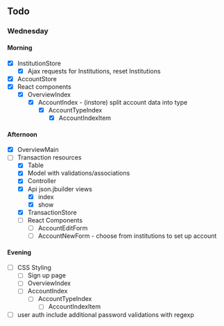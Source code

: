 ## Todo
### Wednesday
#### Morning
- [x] InstitutionStore
  - [x] Ajax requests for Institutions, reset Institutions
- [x] AccountStore
- [x] React components
  - [x] OverviewIndex
    - [x] AccountIndex - (instore) split account data into type
      - [x] AccountTypeIndex
        - [x] AccountIndexItem

#### Afternoon
  - [x] OverviewMain
- [ ] Transaction resources
  - [x] Table
  - [x] Model with validations/associations
  - [x] Controller
  - [x] Api json.jbuilder views
    - [x] index
    - [x] show
  - [x] TransactionStore
  - [ ] React Components
    - [ ] AccountEditForm
    - [ ] AccountNewForm - choose from institutions to set up account

#### Evening
- [ ] CSS Styling
  - [ ] Sign up page
  - [ ] OverviewIndex
  - [ ] AccountIndex
    - [ ] AccountTypeIndex
      - [ ] AccountIndexItem
- [ ] user auth include additional password validations with regexp

